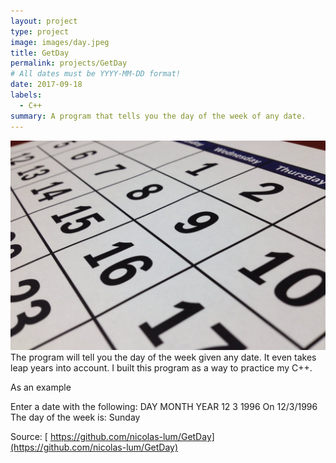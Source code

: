 ```yaml
---
layout: project
type: project
image: images/day.jpeg
title: GetDay
permalink: projects/GetDay
# All dates must be YYYY-MM-DD format!
date: 2017-09-18
labels:
  - C++
summary: A program that tells you the day of the week of any date.
---
```


<div class="ui small rounded images">
  <img class="ui image" src="../images/day.jpeg">
</div>
The program will tell you the day of the week given any date. It even takes leap years into account. I built this program as a way to practice my C++. 

As an example

Enter a date with the following: DAY MONTH YEAR 
12 3 1996
On 12/3/1996 The day of the week is: Sunday


Source: [ https://github.com/nicolas-lum/GetDay](https://github.com/nicolas-lum/GetDay)

